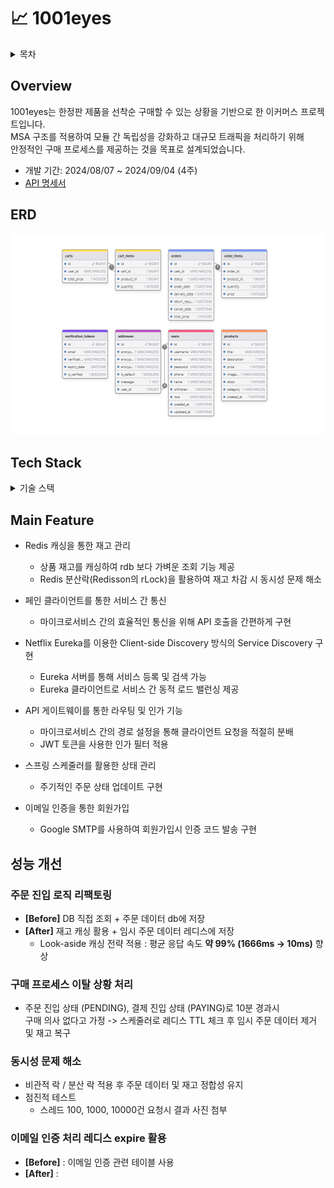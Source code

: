 # 📈 1001eyes

<details>
<summary>목차</summary>

- [Overview](#Overview)
- [ERD](#ERD)
- [Tech Stack](#Tech-Stack)
- [Main Feature](#Main-Feature)
- [성능 개선](#성능-개선)

[//]: # (- [Trouble Shooting]&#40;#Trouble-Shooting&#41;)

</details>


## Overview

1001eyes는 한정판 제품을 선착순 구매할 수 있는 상황을 기반으로 한 이커머스 프로젝트입니다. <br>
MSA 구조를 적용하여 모듈 간 독립성을 강화하고 대규모 트래픽을 처리하기 위해 <br>
안정적인 구매 프로세스를 제공하는 것을 목표로 설계되었습니다.


- 개발 기간: 2024/08/07 ~ 2024/09/04 (4주)
- [API 명세서](https://documenter.getpostman.com/view/33051866/2sA3s7ho4p)

## ERD
![img.png](etc/image/erd.png)

## Tech Stack
<details>
<summary>기술 스택</summary>
  
| **Tech**       | **Usage**                  |
|----------------|----------------------------|
| **Language**   | Java 21                    |
| **Framework**  | Spring Boot 3.3.2          |
| **Build**      | Gradle                     |
| **Database**   | MySQL 8.0.30               |
| **ORM**        | Spring Data JPA            |
| **Cache**      | Redis (Redisson 3.21.0)    |
| **Cloud**      | Spring Cloud 2023.0.3      |
| **Service Discovery** | Spring Eureka       |
| **API Gateway**| Spring Cloud Gateway 4.1.5 |
| **Library**    | Feign Client               |
| **Library**    | JJWT (0.11.5)              |
| **Library**    | Spring Boot Mail (3.1.2)   |
| **Load Testing** | JMeter                   |
| **DevOps**     | Docker (25.0.3)            |

</details>


## Main Feature

- Redis 캐싱을 통한 재고 관리
  - 상품 재고를 캐싱하여 rdb 보다 가벼운 조회 기능 제공 
  - Redis 분산락(Redisson의 rLock)을 활용하여 재고 차감 시 동시성 문제 해소


- 페인 클라이언트를 통한 서비스 간 통신
  - 마이크로서비스 간의 효율적인 통신을 위해 API 호출을 간편하게 구현


- Netflix Eureka를 이용한 Client-side Discovery 방식의 Service Discovery 구현
  - Eureka 서버를 통해 서비스 등록 및 검색 가능
  - Eureka 클라이언트로 서비스 간 동적 로드 밸런싱 제공


- API 게이트웨이를 통한 라우팅 및 인가 기능
    - 마이크로서비스 간의 경로 설정을 통해 클라이언트 요청을 적절히 분배
    - JWT 토큰을 사용한 인가 필터 적용
  

- 스프링 스케줄러를 활용한 상태 관리
  - 주기적인 주문 상태 업데이트 구현
  

- 이메일 인증을 통한 회원가입
  - Google SMTP를 사용하여 회원가입시 인증 코드 발송 구현

## 성능 개선

### 주문 진입 로직 리팩토링

- **[Before]** DB 직접 조회 + 주문 데이터 db에 저장
- **[After]** 재고 캐싱 활용 + 임시 주문 데이터 레디스에 저장
  - Look-aside 캐싱 전략 적용 : 평균 응답 속도 **약 99% (1666ms → 10ms)** 향상

### 구매 프로세스 이탈 상황 처리

- 주문 진입 상태 (PENDING), 결제 진입 상태 (PAYING)로 10분 경과시 <br>
  구매 의사 없다고 가정 -> 스케줄러로 레디스 TTL 체크 후 임시 주문 데이터 제거 및 재고 복구

### 동시성 문제 해소

- 비관적 락 / 분산 락 적용 후 주문 데이터 및 재고 정합성 유지
- 점진적 테스트 
  - 스레드 100, 1000, 10000건 요청시 결과
  사진 첨부

### 이메일 인증 처리 레디스 expire 활용

- **[Before]** : 이메일 인증 관련 테이블 사용
- **[After]** :



[//]: # (## Trouble Shooting)

<!--
<div align="right">

[맨 위로](#1001eyes)

</div> -->
